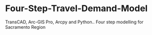 # Four-Step-Travel-Demand-Model
TransCAD, Arc-GIS Pro, Arcpy and Python.. Four step modelling for Sacramento Region
